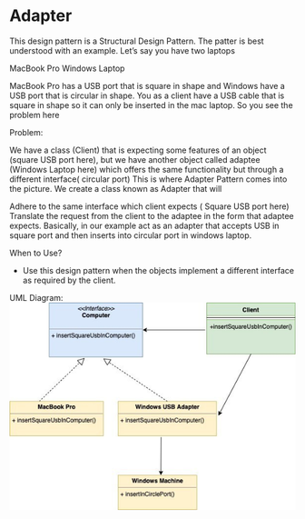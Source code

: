 # Adapter

This design pattern is a Structural Design Pattern. The patter is best understood with an example. Let’s say you have two laptops

MacBook Pro
Windows Laptop

MacBook Pro has a USB port that is square in shape and Windows have a USB port that is circular in shape. You as a client have a USB cable that is square in shape so it can only be inserted in the mac laptop. So you see the problem here

Problem:

We have a class (Client) that is expecting some features of an object (square USB port here), but we have another object called adaptee (Windows Laptop here) which offers the same functionality but through a different interface( circular port)
This is where Adapter Pattern comes into the picture. We create a class known as Adapter that will

Adhere to the same interface which client expects ( Square USB port here)
Translate the request from the client to the adaptee in the form that adaptee expects. Basically, in our example act as an adapter that accepts USB in square port and then inserts into circular port in windows laptop.

When to Use?
- Use this design pattern when the objects implement a different interface as required by the client.

UML Diagram:
![](./../../images/Adapter-Design-Pattern.jpg)

